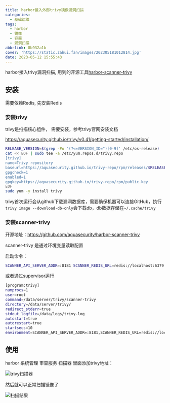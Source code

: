 ```yaml
---
title: harbor接入外部trivy镜像漏洞扫描
categories:
  - 基础运维
tags:
  - harbor
  - 镜像
  - 容器
  - 漏洞扫描
abbrlink: 8b932a1b
cover: 'https://static.zahui.fan/images/202305181012814.jpg'
date: 2023-05-12 15:55:43
---
```



harbor接入trivy漏洞扫描, 用到的开源工具[harbor-scanner-trivy](https://github.com/aquasecurity/harbor-scanner-trivy)

## 安装

需要依赖Redis, 先安装Redis

### 安装trivy

trivy是扫描核心组件， 需要安装，参考trivy官网安装文档

<https://aquasecurity.github.io/trivy/v0.41/getting-started/installation/>

```bash
RELEASE_VERSION=$(grep -Po '(?<=VERSION_ID=")[0-9]' /etc/os-release)
cat << EOF | sudo tee -a /etc/yum.repos.d/trivy.repo
[trivy]
name=Trivy repository
baseurl=https://aquasecurity.github.io/trivy-repo/rpm/releases/$RELEASE_VERSION/\$basearch/
gpgcheck=1
enabled=1
gpgkey=https://aquasecurity.github.io/trivy-repo/rpm/public.key
EOF
sudo yum -y install trivy
```

trivy首次运行会从github下载漏洞数据库，需要确保机器可以连接GitHub，执行`trivy image --download-db-only`会下载db，db数据存储在`~/.cache/trivy`

### 安装scanner-trivy

开源地址：<https://github.com/aquasecurity/harbor-scanner-trivy>

scanner-trivy 是通过环境变量读取配置

启动命令：

```bash
SCANNER_API_SERVER_ADDR=:8181 SCANNER_REDIS_URL=redis://localhost:6379 ./scanner-trivy
```

或者通过supervisor运行

```bash
[program:trivy]
numprocs=1
user=root
command=/data/server/trivy/scanner-trivy
directory=/data/server/trivy/
redirect_stderr=true
stdout_logfile=/data/logs/trivy.log
autostart=true
autorestart=true
startsecs=10
environment=SCANNER_API_SERVER_ADDR=:8181,SCANNER_REDIS_URL=redis://localhost:6379
```

## 使用

harbor 系统管理 审查服务 扫描器 里面添加trivy地址：

![trivy扫描器](https://static.zahui.fan/images/202305121619236.png)

然后就可以正常扫描镜像了

![扫描结果](https://static.zahui.fan/images/202305121624912.png)
